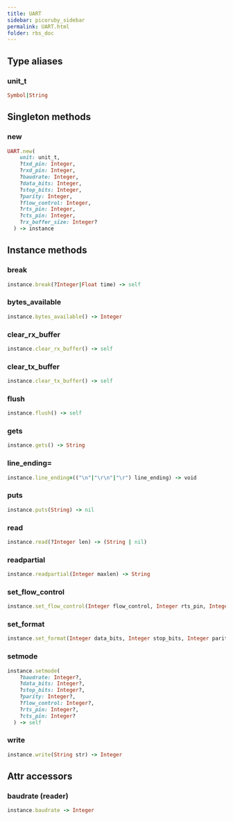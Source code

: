 ```yaml
---
title: UART
sidebar: picoruby_sidebar
permalink: UART.html
folder: rbs_doc
---
```

## Type aliases
### unit_t
```ruby
Symbol|String
```
## Singleton methods
### new

```ruby
UART.new(
    unit: unit_t,
    ?txd_pin: Integer,
    ?rxd_pin: Integer,
    ?baudrate: Integer,
    ?data_bits: Integer,
    ?stop_bits: Integer,
    ?parity: Integer,
    ?flow_control: Integer,
    ?rts_pin: Integer,
    ?cts_pin: Integer,
    ?rx_buffer_size: Integer?
  ) -> instance
```
## Instance methods
### break

```ruby
instance.break(?Integer|Float time) -> self
```
### bytes_available

```ruby
instance.bytes_available() -> Integer
```
### clear_rx_buffer

```ruby
instance.clear_rx_buffer() -> self
```
### clear_tx_buffer

```ruby
instance.clear_tx_buffer() -> self
```
### flush

```ruby
instance.flush() -> self
```
### gets

```ruby
instance.gets() -> String
```
### line_ending=

```ruby
instance.line_ending=(("\n"|"\r\n"|"\r") line_ending) -> void
```
### puts

```ruby
instance.puts(String) -> nil
```
### read

```ruby
instance.read(?Integer len) -> (String | nil)
```
### readpartial

```ruby
instance.readpartial(Integer maxlen) -> String
```
### set_flow_control

```ruby
instance.set_flow_control(Integer flow_control, Integer rts_pin, Integer cts_pin) -> void
```
### set_format

```ruby
instance.set_format(Integer data_bits, Integer stop_bits, Integer parity) -> void
```
### setmode

```ruby
instance.setmode(
    ?baudrate: Integer?,
    ?data_bits: Integer?,
    ?stop_bits: Integer?,
    ?parity: Integer?,
    ?flow_control: Integer?,
    ?rts_pin: Integer?,
    ?cts_pin: Integer?
  ) -> self
```
### write

```ruby
instance.write(String str) -> Integer
```
## Attr accessors
### baudrate (reader)
```ruby
instance.baudrate -> Integer
```
